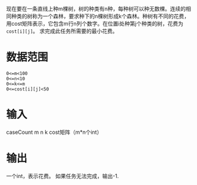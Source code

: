 现在要在一条直线上种m棵树，树的种类有n种，每种树可以种无数棵。连续的相同种类的树称为一个森林，要求种下的n棵树形成k个森林。种树有不同的花费，用cost矩阵表示，它包含m行n列个数字。在位置i处种第j个种类的树，花费为`cost[i][j]`。
求完成此任务所需要的最小花费。

# 数据范围
```plain
0<=m<100
0<=n<10
0<=k<=m
0<=cost[i][j]<50

```
# 输入
caseCount
m n k
cost矩阵（m*n个int）

# 输出
一个int，表示花费。
如果任务无法完成，输出-1.
